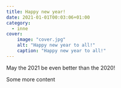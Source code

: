 ```yaml
---
title: Happy new year!
date: 2021-01-01T00:03:06+01:00
category:
  - inne
cover:
    image: "cover.jpg"
    alt: "Happy new year to all!"
    caption: "Happy new year to all!"
---
```

May the 2021 be even better than the 2020! <!--more-->



Some more content